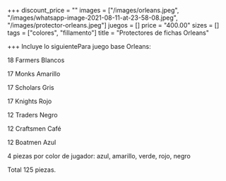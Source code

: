 +++
discount_price = ""
images = ["/images/orleans.jpeg", "/images/whatsapp-image-2021-08-11-at-23-58-08.jpeg", "/images/protector-orleans.jpeg"]
juegos = []
price = "400.00"
sizes = []
tags = ["colores", "fillamento"]
title = "Protectores de fichas Orleans"

+++
Incluye lo siguientePara juego base Orleans:

18 Farmers Blancos

17 Monks Amarillo

17 Scholars Gris

17 Knights Rojo

12 Traders Negro

12 Craftsmen Café

12 Boatmen Azul

4 piezas por color de jugador: azul, amarillo, verde, rojo, negro

Total 125 piezas.